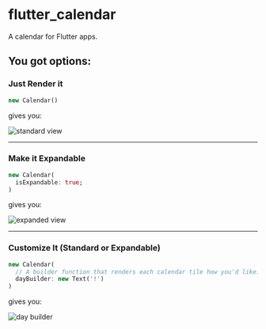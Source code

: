 # flutter_calendar

A calendar for Flutter apps.

## You got options:

### Just Render it

```dart
new Calendar()
```

gives you:

![standard view](http://res.cloudinary.com/ericwindmill/image/upload/c_scale,h_500/v1518649521/flutter_calendar_standard_lu6l9i.gif)

***

### Make it Expandable

```dart
new Calendar(
  isExpandable: true;
)
```

gives you:

![expanded view](http://res.cloudinary.com/ericwindmill/image/upload/c_scale,h_500/v1518649515/flutter_calendar_expanded_d6gi9n.gif)

***

### Customize It (Standard or Expandable)

```dart
new Calendar(
  // A builder function that renders each calendar tile how you'd like.
  dayBuilder: new Text('!')
)
```

gives you:

![day builder](http://res.cloudinary.com/ericwindmill/image/upload/c_scale,h_500,w_231/v1518649516/Simulator_Screen_Shot_-_iPhone_X_-_2018-02-14_at_15.04.04_jtranm.png)